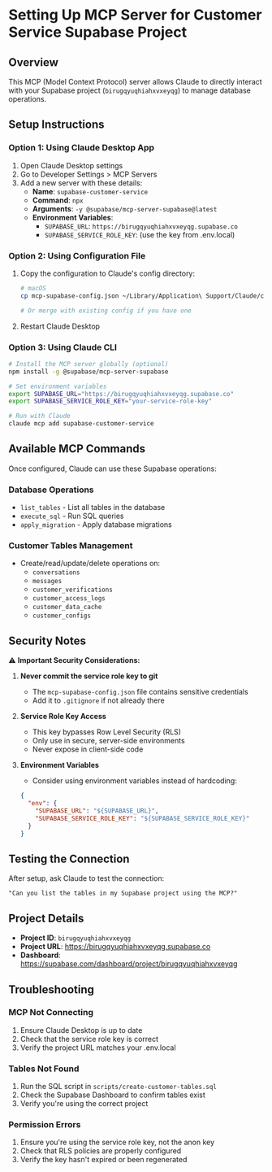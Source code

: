 # Setting Up MCP Server for Customer Service Supabase Project

## Overview
This MCP (Model Context Protocol) server allows Claude to directly interact with your Supabase project (`birugqyuqhiahxvxeyqg`) to manage database operations.

## Setup Instructions

### Option 1: Using Claude Desktop App

1. Open Claude Desktop settings
2. Go to Developer Settings > MCP Servers
3. Add a new server with these details:
   - **Name**: `supabase-customer-service`
   - **Command**: `npx`
   - **Arguments**: `-y @supabase/mcp-server-supabase@latest`
   - **Environment Variables**:
     - `SUPABASE_URL`: `https://birugqyuqhiahxvxeyqg.supabase.co`
     - `SUPABASE_SERVICE_ROLE_KEY`: (use the key from .env.local)

### Option 2: Using Configuration File

1. Copy the configuration to Claude's config directory:
   ```bash
   # macOS
   cp mcp-supabase-config.json ~/Library/Application\ Support/Claude/claude_desktop_config.json
   
   # Or merge with existing config if you have one
   ```

2. Restart Claude Desktop

### Option 3: Using Claude CLI

```bash
# Install the MCP server globally (optional)
npm install -g @supabase/mcp-server-supabase

# Set environment variables
export SUPABASE_URL="https://birugqyuqhiahxvxeyqg.supabase.co"
export SUPABASE_SERVICE_ROLE_KEY="your-service-role-key"

# Run with Claude
claude mcp add supabase-customer-service
```

## Available MCP Commands

Once configured, Claude can use these Supabase operations:

### Database Operations
- `list_tables` - List all tables in the database
- `execute_sql` - Run SQL queries
- `apply_migration` - Apply database migrations

### Customer Tables Management
- Create/read/update/delete operations on:
  - `conversations`
  - `messages`
  - `customer_verifications`
  - `customer_access_logs`
  - `customer_data_cache`
  - `customer_configs`

## Security Notes

⚠️ **Important Security Considerations:**

1. **Never commit the service role key to git**
   - The `mcp-supabase-config.json` file contains sensitive credentials
   - Add it to `.gitignore` if not already there

2. **Service Role Key Access**
   - This key bypasses Row Level Security (RLS)
   - Only use in secure, server-side environments
   - Never expose in client-side code

3. **Environment Variables**
   - Consider using environment variables instead of hardcoding:
   ```json
   {
     "env": {
       "SUPABASE_URL": "${SUPABASE_URL}",
       "SUPABASE_SERVICE_ROLE_KEY": "${SUPABASE_SERVICE_ROLE_KEY}"
     }
   }
   ```

## Testing the Connection

After setup, ask Claude to test the connection:
```
"Can you list the tables in my Supabase project using the MCP?"
```

## Project Details

- **Project ID**: `birugqyuqhiahxvxeyqg`
- **Project URL**: https://birugqyuqhiahxvxeyqg.supabase.co
- **Dashboard**: https://supabase.com/dashboard/project/birugqyuqhiahxvxeyqg

## Troubleshooting

### MCP Not Connecting
1. Ensure Claude Desktop is up to date
2. Check that the service role key is correct
3. Verify the project URL matches your .env.local

### Tables Not Found
1. Run the SQL script in `scripts/create-customer-tables.sql`
2. Check the Supabase Dashboard to confirm tables exist
3. Verify you're using the correct project

### Permission Errors
1. Ensure you're using the service role key, not the anon key
2. Check that RLS policies are properly configured
3. Verify the key hasn't expired or been regenerated
